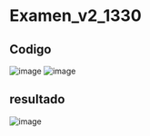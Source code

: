 # Examen_v2_1330
## Codigo
![image](https://github.com/user-attachments/assets/6fe9db7d-9147-4bd0-a96c-10d11dd7b594)
![image](https://github.com/user-attachments/assets/564baab5-2379-4a96-9ca9-349dc10bb943)
## resultado
![image](https://github.com/user-attachments/assets/8079f88d-de54-45a0-a392-d554a17ca36c)



